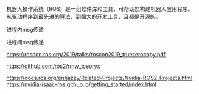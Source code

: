机器人操作系统（ROS）是一组软件库和工具，可帮助您构建机器人应用程序。从驱动程序到最先进的算法，到强大的开发工具，且都是开源的。   

进程内msg传递   

进程间msg传递   


https://roscon.ros.org/2019/talks/roscon2019_truezerocopy.pdf   

https://github.com/ros2/rmw_iceoryx

https://docs.ros.org/en/jazzy/Related-Projects/Nvidia-ROS2-Projects.html    
https://nvidia-isaac-ros.github.io/getting_started/index.html   

